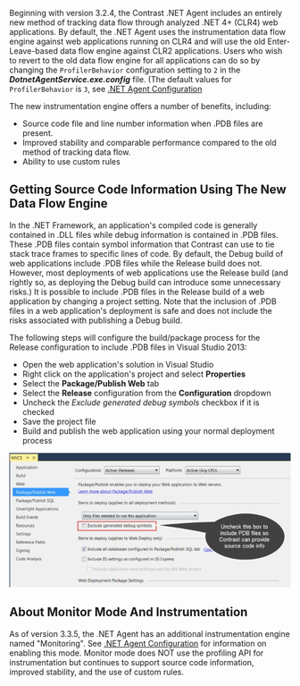 <!--
title: "Instrumentation .NET Agent Data Flow Engine"
description: "Instrumentation .NET Agent Data Flow Engine"
tags: "configuration microsoft Instrumentation agent installation .Net"
-->

Beginning with version 3.2.4, the Contrast .NET Agent includes an entirely new method of tracking data flow through analyzed .NET 4+ (CLR4) web applications.  By default, the .NET Agent uses the instrumentation data flow engine against web applications running on CLR4 and will use the old Enter-Leave-based data flow engine against CLR2 applications. Users who wish to revert to the old data flow engine for all applications can do so by changing the ```ProfilerBehavior``` configuration setting to ```2``` in the ***DotnetAgentService.exe.config*** file. (The default values for ```ProfilerBehavior``` is ```3```, see [.NET Agent Configuration](installation_netconfig.html#config)

The new instrumentation engine offers a number of benefits, including: 

* Source code file and line number information when .PDB files are present.
* Improved stability and comparable performance compared to the old method of tracking data flow.
* Ability to use custom rules

## Getting Source Code Information Using The New Data Flow Engine

In the .NET Framework, an application's compiled code is generally contained in .DLL files while debug information is contained in .PDB files.  These .PDB files contain symbol information that Contrast can use to tie stack trace frames to specific lines of code.  By default, the Debug build of web applications include .PDB files while the Release build does not.  However, most deployments of web applications use the Release build (and rightly so, as deploying the Debug build can introduce some unnecessary risks.)  It is possible to include .PDB files in the Release build of a web application by changing a project setting.  Note that the inclusion of .PDB files in a web application's deployment is safe and does not include the risks associated with publishing a Debug build.  

The following steps will configure the build/package process for the Release configuration to include .PDB files in Visual Studio 2013:

* Open the web application's solution in Visual Studio
* Right click on the application's project and select **Properties**
* Select the **Package/Publish Web** tab
* Select the **Release** configuration from the **Configuration** dropdown
* Uncheck the *Exclude generated debug symbols* checkbox if it is checked
* Save the project file
* Build and publish the web application using your normal deployment process 

<a href="assets/images/KB3-e14.jpg" rel="lightbox" title="Instrumentation Configuration"><img class="thumbnail" src="assets/images/KB3-e14.jpg"/></a>


## About Monitor Mode And Instrumentation
As of version 3.3.5, the .NET Agent has an additional instrumentation engine named "Monitoring". See [.NET Agent Configuration](user_netconfig.html#config) for information on enabling this mode. Monitor mode does NOT use the profiling API for instrumentation but continues to support source code information, improved stability, and the use of custom rules. 
